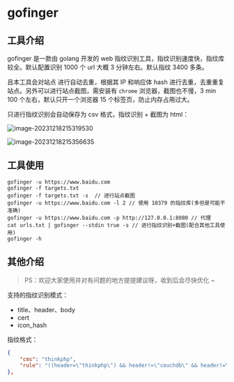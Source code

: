 # gofinger

## 工具介绍

gofinger 是一款由 golang 开发的 web 指纹识别工具，指纹识别速度快，指纹库较全。默认配置识别 1000 个 url 大概 3 分钟左右。默认指纹 3400 多条。

且本工具会对站点 进行自动去重，根据其 IP 和响应体 hash 进行去重，去重重复站点。另外可以进行站点截图，需安装有 `chrome` 浏览器，截图也不慢，3 min 100 个左右，默认只开一个浏览器 15 个标签页，防止内存占用过大。

只进行指纹识别会自动保存为 csv 格式，指纹识别 + 截图为 html：

![image-20231218215319530](https://gallery-1310215391.cos.ap-beijing.myqcloud.com/img/image-20231218215319530.png)

![image-20231218215356635](https://gallery-1310215391.cos.ap-beijing.myqcloud.com/img/image-20231218215356635.png)

## 工具使用

```shell
gofinger -u https://www.baidu.com
gofinger -f targets.txt 	
gofinger -f targets.txt -s	// 进行站点截图
gofinger -u https://www.baidu.com -l 2 // 使用 10379 的指纹库(多但是可能不准确)
gofinger -u https://www.baidu.com -p http://127.0.0.1:8080 // 代理
cat urls.txt | gofinger --stdin true -s // 进行指纹识别+截图(配合其他工具使用)
gofinger -h 
```

## 其他介绍

> PS：欢迎大家使用并对有问题的地方提提建议呀，收到后会尽快优化 ~

支持的指纹识别模式：

- title、header、body
- cert
- icon_hash

指纹格式：

```json
{
    "cms": "thinkphp",
    "rule": "((header=\"thinkphp\") && header!=\"couchdb\" && header!=\"st: upnp:rootdevice\") || body=\"href=\\\"http://www.thinkphp.cn\\\">thinkphp</a><sup>\" || ((header=\"thinkphp\") && header!=\"couchdb\" && header!=\"st: upnp:rootdevice\") || icon_hash=\"1165838194\""
},
```


